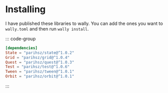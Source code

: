 # Installing

I have published these libraries to wally. You can add the ones you want to `wally.toml` and then run `wally install`.

::: code-group

```toml [wally.toml]
[dependencies]
State = "parihsz/state@^1.0.2"
Grid = "parihsz/grid@^1.0.4"
Quest = "parihsz/quest@^1.0.3"
Test = "parihsz/test@^1.0.6"
Tween = "parihsz/tween@^1.0.1"
Orbit = "parihsz/orbit@^1.0.1"
```

:::